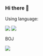 ### Hi there 👋

<!--
**Spooder02/Spooder02** is a ✨ _special_ ✨ repository because its `README.md` (this file) appears on your GitHub profile.--!>

<p>Using language:</p>
<img src="https://img.shields.io/badge/C++-00599C?style=flat&logo=cplusplus&logoColor=white"> <img src="https://img.shields.io/badge/JavaScript-F7DF1E?style=flat&logo=javascript&logoColor=white">
<p>BOJ</p>
<img src="http://mazassumnida.wtf/api/pastel/generate_badge?boj=spooder02">
